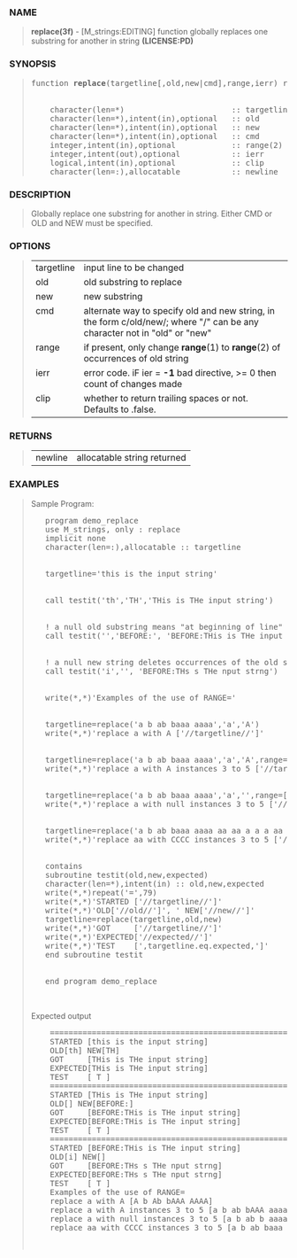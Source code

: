 <?
<body>
  <a name="top"></a>
  <div id="Container">
    <div id="Content">
      <div class="c123">
      </div><a name="0"></a>
      <h3><a name="0">NAME</a></h3>
      <blockquote>
        <b>replace(3f)</b> - [M_strings:EDITING] function globally replaces one substring for another in string <b>(LICENSE:PD)</b>
      </blockquote><a name="contents"></a>
      <h3><a name="8">SYNOPSIS</a></h3>
      <blockquote>
        <pre>
function <b>replace</b>(targetline[,old,new|cmd],range,ierr) result (<i>newline</i>)
<br />
    character(len=*)                       :: targetline
    character(len=*),intent(in),optional   :: old
    character(len=*),intent(in),optional   :: new
    character(len=*),intent(in),optional   :: cmd
    integer,intent(in),optional            :: range(2)
    integer,intent(out),optional           :: ierr
    logical,intent(in),optional            :: clip
    character(len=:),allocatable           :: newline
</pre>
      </blockquote><a name="2"></a>
      <h3><a name="2">DESCRIPTION</a></h3>
      <blockquote>
        Globally replace one substring for another in string. Either CMD or OLD and NEW must be specified.
      </blockquote><a name="3"></a>
      <h3><a name="3">OPTIONS</a></h3>
      <blockquote>
        <table cellpadding="3">
          <tr valign="top">
            <td class="c124" colspan="1">targetline</td>
            <td>input line to be changed</td>
          </tr>
          <tr valign="top">
            <td class="c124" width="6%" nowrap="nowrap">old</td>
            <td valign="bottom">old substring to replace</td>
          </tr>
          <tr valign="top">
            <td class="c124" width="6%" nowrap="nowrap">new</td>
            <td valign="bottom">new substring</td>
          </tr>
          <tr valign="top">
            <td class="c124" width="6%" nowrap="nowrap">cmd</td>
            <td valign="bottom">alternate way to specify old and new string, in the form c/old/new/; where "/" can be any character not in "old" or
            "new"</td>
          </tr>
          <tr valign="top">
            <td class="c124" width="6%" nowrap="nowrap">range</td>
            <td valign="bottom">if present, only change <b>range</b>(1) to <b>range</b>(2) of occurrences of old string</td>
          </tr>
          <tr valign="top">
            <td class="c124" width="6%" nowrap="nowrap">ierr</td>
            <td valign="bottom">error code. iF ier = <b>-1</b> bad directive, &gt;= 0 then count of changes made</td>
          </tr>
          <tr valign="top">
            <td class="c124" width="6%" nowrap="nowrap">clip</td>
            <td valign="bottom">whether to return trailing spaces or not. Defaults to .false.</td>
          </tr>
        </table>
      </blockquote><a name="4"></a>
      <h3><a name="4">RETURNS</a></h3>
      <blockquote>
        <table cellpadding="3">
          <tr valign="top">
            <td class="c125" colspan="1">newline</td>
            <td>allocatable string returned</td>
          </tr>
        </table>
      </blockquote><a name="5"></a>
      <h3><a name="5">EXAMPLES</a></h3>
      <blockquote>
        Sample Program:
        <pre>
   program demo_replace
   use M_strings, only : replace
   implicit none
   character(len=:),allocatable :: targetline
<br />
   targetline='this is the input string'
<br />
   call testit('th','TH','THis is THe input string')
<br />
   ! a null old substring means "at beginning of line"
   call testit('','BEFORE:', 'BEFORE:THis is THe input string')
<br />
   ! a null new string deletes occurrences of the old substring
   call testit('i','', 'BEFORE:THs s THe nput strng')
<br />
   write(*,*)'Examples of the use of RANGE='
<br />
   targetline=replace('a b ab baaa aaaa','a','A')
   write(*,*)'replace a with A ['//targetline//']'
<br />
   targetline=replace('a b ab baaa aaaa','a','A',range=[3,5])
   write(*,*)'replace a with A instances 3 to 5 ['//targetline//']'
<br />
   targetline=replace('a b ab baaa aaaa','a','',range=[3,5])
   write(*,*)'replace a with null instances 3 to 5 ['//targetline//']'
<br />
   targetline=replace('a b ab baaa aaaa aa aa a a a aa aaaaaa','aa','CCCC',range=[3,5])
   write(*,*)'replace aa with CCCC instances 3 to 5 ['//targetline//']'
<br />
   contains
   subroutine testit(old,new,expected)
   character(len=*),intent(in) :: old,new,expected
   write(*,*)repeat('=',79)
   write(*,*)'STARTED ['//targetline//']'
   write(*,*)'OLD['//old//']', ' NEW['//new//']'
   targetline=replace(targetline,old,new)
   write(*,*)'GOT     ['//targetline//']'
   write(*,*)'EXPECTED['//expected//']'
   write(*,*)'TEST    [',targetline.eq.expected,']'
   end subroutine testit
<br />
   end program demo_replace
<br />
</pre>Expected output
        <pre>
    ===============================================================================
    STARTED [this is the input string]
    OLD[th] NEW[TH]
    GOT     [THis is THe input string]
    EXPECTED[THis is THe input string]
    TEST    [ T ]
    ===============================================================================
    STARTED [THis is THe input string]
    OLD[] NEW[BEFORE:]
    GOT     [BEFORE:THis is THe input string]
    EXPECTED[BEFORE:THis is THe input string]
    TEST    [ T ]
    ===============================================================================
    STARTED [BEFORE:THis is THe input string]
    OLD[i] NEW[]
    GOT     [BEFORE:THs s THe nput strng]
    EXPECTED[BEFORE:THs s THe nput strng]
    TEST    [ T ]
    Examples of the use of RANGE=
    replace a with A [A b Ab bAAA AAAA]
    replace a with A instances 3 to 5 [a b ab bAAA aaaa]
    replace a with null instances 3 to 5 [a b ab b aaaa]
    replace aa with CCCC instances 3 to 5 [a b ab baaa aaCCCC CCCC CCCC a a a aa aaaaaa]
<br />
</pre>
      </blockquote><a name="6"></a>
    </div>
  </div>
</body>
